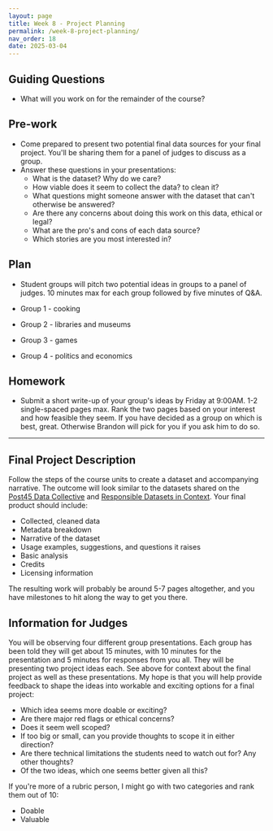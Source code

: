 ```yaml
---
layout: page
title: Week 8 - Project Planning
permalink: /week-8-project-planning/
nav_order: 18
date: 2025-03-04
---
```


## Guiding Questions

* What will you work on for the remainder of the course? 

## Pre-work

* Come prepared to present two potential final data sources for your final project. You'll be sharing them for a panel of judges to discuss as a group. 
* Answer these questions in your presentations:
    * What is the dataset? Why do we care?
    * How viable does it seem to collect the data? to clean it?
    * What questions might someone answer with the dataset that can't otherwise be answered?
    * Are there any concerns about doing this work on this data, ethical or legal?
    * What are the pro's and cons of each data source?
    * Which stories are you most interested in?

## Plan

* Student groups will pitch two potential ideas in groups to a panel of judges. 10 minutes max for each group followed by five minutes of Q&A.

* Group 1 - cooking
* Group 2 - libraries and museums
* Group 3 - games
* Group 4 - politics and economics

## Homework

* Submit a short write-up of your group's ideas by Friday at 9:00AM. 1-2 single-spaced pages max. Rank the two pages based on your interest and how feasible they seem. If you have decided as a group on which is best, great. Otherwise Brandon will pick for you if you ask him to do so. 

---

## Final Project Description

Follow the steps of the course units to create a dataset and accompanying narrative. The outcome will look similar to the datasets shared on the [Post45 Data Collective](https://data.post45.org/) and [Responsible Datasets in Context](https://www.responsible-datasets-in-context.com/). Your final product should include:

* Collected, cleaned data
* Metadata breakdown
* Narrative of the dataset
* Usage examples, suggestions, and questions it raises
* Basic analysis
* Credits
* Licensing information

The resulting work will probably be around 5-7 pages altogether, and you have milestones to hit along the way to get you there. 

## Information for Judges

You will be observing four different group presentations. Each group has been told they will get about 15 minutes, with 10 minutes for the presentation and 5 minutes for responses from you all. They will be presenting two project ideas each. See above for context about the final project as well as these presentations. My hope is that you will help provide feedback to shape the ideas into workable and exciting options for a final project:

* Which idea seems more doable or exciting?
* Are there major red flags or ethical concerns?
* Does it seem well scoped?
* If too big or small, can you provide thoughts to scope it in either direction?
* Are there technical limitations the students need to watch out for?
Any other thoughts?
* Of the two ideas, which one seems better given all this?

If you're more of a rubric person, I might go with two categories and rank them out of 10:

* Doable
* Valuable